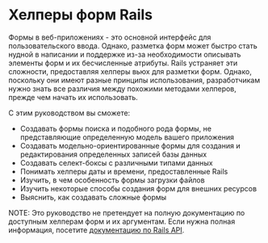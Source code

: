 # Хелперы форм Rails

Формы в веб-приложениях - это основной интерфейс для пользовательского ввода. Однако, разметка форм может быстро стать нудной в написании и поддержке из-за необходимости описывать элементы форм и их бесчисленные атрибуты. Rails устраняет эти сложности, предоставляя хелперы вьюх для разметки форм. Однако, поскольку они имеют разные принципы использования, разработчикам нужно знать все различия между похожими методами хелперов, прежде чем начать их использовать.

С этим руководством вы сможете:

* Создавать формы поиска и подобного рода формы, не представляющие определенную модель вашего приложения
* Создавать модельно-ориентированные формы для создания и редактирования определенных записей базы данных
* Создавать селект-боксы с различными типами данных
* Понимать хелперы даты и времени, предоставленные Rails
* Изучить, в чем особенность формы загрузки файлов
* Изучить некоторые способы создания форм для внешних ресурсов
* Выяснить, как создавать сложные формы

NOTE: Это руководство не претендует на полную документацию по доступным хелперам форм и их аргументам. Если нужна полная информация, посетите [документацию по Rails API](http://api.rubyonrails.org/).
